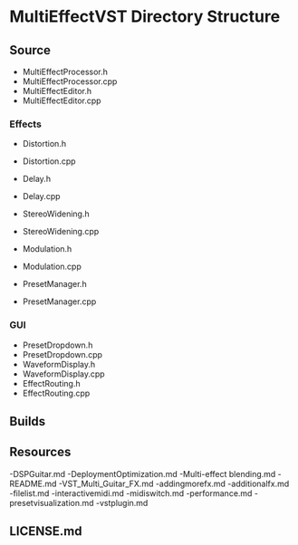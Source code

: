 # MultiEffectVST Directory Structure

## Source

- MultiEffectProcessor.h
- MultiEffectProcessor.cpp
- MultiEffectEditor.h
- MultiEffectEditor.cpp

### Effects
- Distortion.h
- Distortion.cpp
- Delay.h
- Delay.cpp
- StereoWidening.h
- StereoWidening.cpp
- Modulation.h
- Modulation.cpp

- PresetManager.h
- PresetManager.cpp

### GUI
- PresetDropdown.h
- PresetDropdown.cpp
- WaveformDisplay.h
- WaveformDisplay.cpp
- EffectRouting.h
- EffectRouting.cpp

## Builds

## Resources
-DSPGuitar.md
-DeploymentOptimization.md
-Multi-effect blending.md
-README.md
-VST_Multi_Guitar_FX.md
-addingmorefx.md
-additionalfx.md
-filelist.md
-interactivemidi.md
-midiswitch.md
-performance.md
-presetvisualization.md
-vstplugin.md

## LICENSE.md
